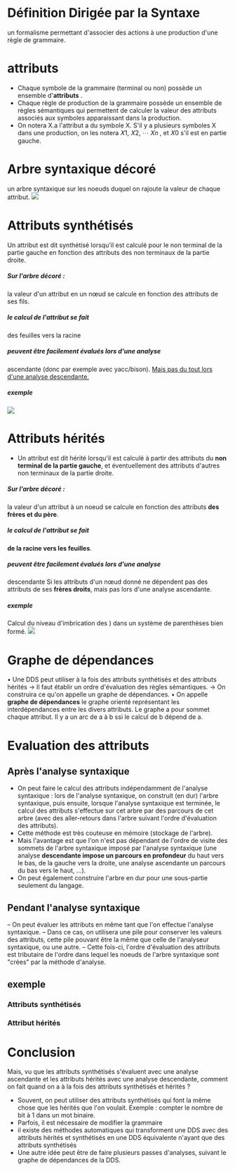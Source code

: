 # Définition Dirigée par la Syntaxe
 un formalisme permettant d'associer des actions à une production d'une règle de grammaire.
 # attributs
- Chaque symbole de la grammaire (terminal ou non) possède un ensemble d'**attributs** . 
- Chaque règle de production de la grammaire possède un ensemble de règles sémantiques qui permettent de calculer la valeur des attributs associés aux symboles apparaissant dans la production.
- On notera X.a l'attribut a du symbole X. S'il y a plusieurs symboles X dans une production, on les notera 𝑋1, 𝑋2, ⋯ 𝑋𝑛 , et 𝑋0 s'il est en partie gauche.
# Arbre syntaxique décoré
un arbre syntaxique sur les noeuds duquel on rajoute la valeur de chaque attribut.
![](Analyse%20sémantique-1.png)
# Attributs synthétisés
Un attribut est dit synthétisé lorsqu'il est calculé pour le non terminal de la partie gauche en fonction des attributs des non terminaux de la partie droite.
##### Sur l'arbre décoré : 
la valeur d'un attribut en un nœud se calcule en fonction des attributs de ses fils. 
##### le calcul de l'attribut se fait
des feuilles vers la racine
##### peuvent être facilement évalués lors d'une analyse 
 ascendante (donc par exemple avec yacc/bison). <ins>Mais pas du tout lors d'une analyse descendante.</ins>
 ##### exemple
 ![](Analyse%20sémantique-2.png)
# Attributs hérités
- Un attribut est dit hérité lorsqu'il est calculé à partir des attributs du **non terminal de la partie gauche**, et éventuellement des attributs d'autres non terminaux de la partie droite.
##### Sur l'arbre décoré : 
la valeur d'un attribut à un noeud se calcule en fonction des attributs **des frères et du père**. 
##### le calcul de l'attribut se fait 
**de la racine vers les feuilles**. 
#####  peuvent être facilement évalués lors d'une analyse 
descendante Si les attributs d'un nœud donné ne dépendent pas des attributs de ses **frères droits**,  mais pas lors d'une analyse ascendante.
##### exemple
Calcul du niveau d'imbrication des ) dans un système de parenthèses bien formé.
![](Analyse%20sémantique-3.png)
# Graphe de dépendances 
• Une DDS peut utiliser à la fois des attributs synthétisés et des attributs hérités 
→ Il faut établir un ordre d'évaluation des règles sémantiques. 
→ On construira ce qu'on appelle un graphe de dépendances. 
• On appelle **graphe de dépendances** le graphe orienté représentant les interdépendances entre les divers attributs. Le graphe a pour sommet chaque attribut. Il y a un arc de a à b ssi le calcul de b dépend de a.
# Evaluation des attributs 
##  Après l'analyse syntaxique 
-  On peut faire le calcul des attributs indépendamment de l'analyse syntaxique : lors de l'analyse syntaxique, on construit (en dur) l'arbre syntaxique, puis ensuite, lorsque l'analyse syntaxique est terminée, le calcul des attributs s'effectue sur cet arbre par des parcours de cet arbre (avec des aller-retours dans l'arbre suivant l'ordre d'évaluation des attributs). 
- Cette méthode est très couteuse en mémoire (stockage de l'arbre). 
- Mais l'avantage est que l'on n'est pas dépendant de l'ordre de visite des sommets de l'arbre syntaxique imposé par l'analyse syntaxique (une analyse **descendante impose un parcours en profondeur** du haut vers le bas, de la gauche vers la droite, une analyse ascendante un parcours du bas vers le haut, ...). 
-  On peut également construire l'arbre en dur pour une sous-partie seulement du langage. 
##  Pendant l'analyse syntaxique 
– On peut évaluer les attributs en même tant que l'on effectue l'analyse syntaxique. 
– Dans ce cas, on utilisera une pile pour conserver les valeurs des attributs, cette pile pouvant être la même que celle de l'analyseur syntaxique, ou une autre. 
– Cette fois-ci, l'ordre d'évaluation des attributs est tributaire de l'ordre dans lequel les noeuds de l'arbre syntaxique sont "crées" par la méthode d'analyse.
## exemple
### Attributs synthétisés
### Attribut hérités 

# Conclusion
Mais, vu que les attributs synthétisés s'évaluent avec une analyse ascendante et les attributs hérités avec une analyse descendante, comment on fait quand on a à la fois des attributs synthétisés et hérités ?
- Souvent, on peut utiliser des attributs synthétisés qui font la même chose que les hérités que l'on voulait. Exemple : compter le nombre de bit à 1 dans un mot binaire.
-  Parfois, il est nécessaire de modifier la grammaire 
-  il existe des méthodes automatiques qui transforment une DDS avec des attributs hérités et synthétisés en une DDS équivalente n'ayant que des attributs synthétisés 
- Une autre idée peut être de faire plusieurs passes d'analyses, suivant le graphe de dépendances de la DDS.

